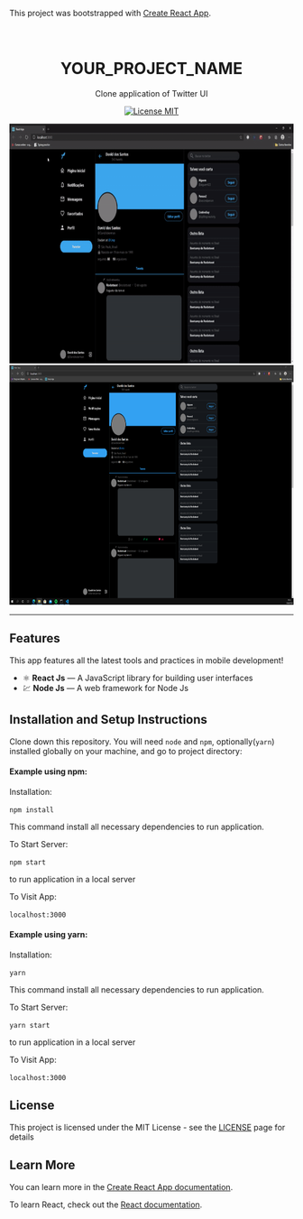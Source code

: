 This project was bootstrapped with [Create React App](https://github.com/facebook/create-react-app).

<h1 align="center">
  <br>
  YOUR_PROJECT_NAME
</h1>

<p align="center">Clone application of Twitter UI</p>

<p align="center">
  <a href="https://opensource.org/licenses/MIT">
    <img src="https://img.shields.io/badge/License-MIT-blue.svg" alt="License MIT">
  </a>
</p>

[//]: # (Add your gifs/images here:)
<div>
  <img src="https://github.com/David-Ackerman/Twitter-Clone/blob/master/AplicationImages/twitter-gif.gif" alt="demo" height="425">
  <img src="https://github.com/David-Ackerman/Twitter-Clone/blob/master/AplicationImages/InicialNormalScreenView.PNG" alt="demo" height="425">
</div>

<hr />

## Features
[//]: # (Add the features of your project here:)
This app features all the latest tools and practices in mobile development!

- ⚛️ **React Js** — A JavaScript library for building user interfaces
- 💹 **Node Js** — A web framework for Node Js

## Installation and Setup Instructions

Clone down this repository. You will need `node` and `npm`, optionally(`yarn`) installed globally on your machine, and go to project directory:

#### Example using npm:  

Installation:

`npm install`  

This command install all necessary dependencies to run application.

To Start Server:

`npm start`

to run application in a local server

To Visit App:

`localhost:3000`  

#### Example using yarn:  

Installation:

`yarn`  

This command install all necessary dependencies to run application.

To Start Server:

`yarn start`  

to run application in a local server

To Visit App:

`localhost:3000`

## License

This project is licensed under the MIT License - see the [LICENSE](https://opensource.org/licenses/MIT) page for details

## Learn More

You can learn more in the [Create React App documentation](https://facebook.github.io/create-react-app/docs/getting-started).

To learn React, check out the [React documentation](https://reactjs.org/).
